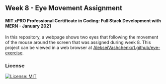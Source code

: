 ## Week 8 - Eye Movement Assignment

#### MIT xPRO Professional Certificate in Coding: Full Stack Development with MERN - January 2021

 In this repository, a webpage shows two eyes that following the movement of the mouse around the screen that was assigned during week 8. This project can be viewed in a web browser at [AlekseiVashchenko1.github/eye-exercise](https://AlekseiVashchenko1.github.io/eye-exercise/). 


### License

[![License: MIT](https://img.shields.io/badge/License-MIT-yellow.svg)](./LICENSE)
